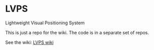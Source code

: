 # LVPS
Lightweight Visual Positioning System

This is just a repo for the wiki. The code is in a separate set of repos.

See the wiki:
[LVPS wiki](https://github.com/mattcalhoun1/LVPS/wiki)
